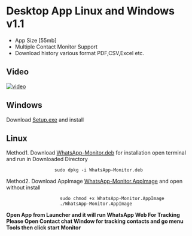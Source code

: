 # Desktop App Linux and Windows v1.1

* App Size  [55mb]
* Multiple Contact Monitor Support
* Download history various format PDF,CSV,Excel etc. 

## Video
[![video](https://user-images.githubusercontent.com/29729380/85369456-c37a4900-b54a-11ea-9e08-d29ac54e2b4e.png)
](https://www.youtube.com/watch?v=oDPMrvz2YhI)



## Windows
Download [Setup.exe](https://drive.google.com/file/d/1BF6OtZVA4xcRjeA_R8W-CxUSAVK9qWft/view?usp=sharing) and install 

## Linux 

Method1. Download [WhatsApp-Monitor.deb](https://drive.google.com/file/d/1niS3DmdU-4yFzG5580fLH4lEUzFF55m8/view?usp=sharing) for installation open terminal and run in Downloaded Directory

                      sudo dpkg -i WhatsApp-Monitor.deb 
        
Method2. Download AppImage [WhatsApp-Monitor.AppImage](https://drive.google.com/file/d/16f2jcMI4fBHtP5_X3IOIWCVpVMWeGEiw/view?usp=sharing) and open without install

                        sudo chmod +x WhatsApp-Monitor.AppImage
                        ./WhatsApp-Monitor.AppImage
                      
                      
                      
 **Open App from Launcher and it will run WhatsApp Web  For Tracking Please Open Contact chat Window for tracking contacts and go menu Tools then click start Monitor**
